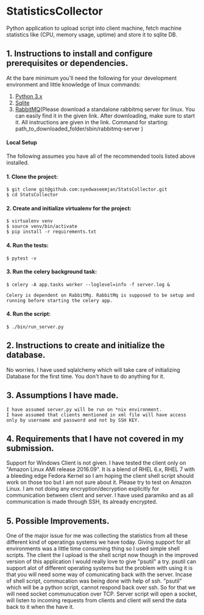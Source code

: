 # StatisticsCollector
Python application to upload script into client machine, fetch machine statistics like (CPU, memory usage, uptime) and store it to sqlite DB.

## 1. Instructions to install and configure prerequisites or dependencies.

At the bare minimum you'll need the following for your development environment and little knowledge of linux commands:

1. [Python 3.x](http://www.python.org)
2. [Sqlite](https://sqlite.org)
2. [RabbitMQ](https://www.rabbitmq.com)(Please download a standalone rabbitmq server for linux. You can easily find it in the given link. After downloading, make sure to start it. All instructions are given in the link. Command for starting: path_to_downloaded_folder/sbin/rabbitmq-server )

#### Local Setup

The following assumes you have all of the recommended tools listed above installed.

#### 1. Clone the project:

    $ git clone git@github.com:syedwaseemjan/StatsCollector.git
    $ cd StatsCollector

#### 2. Create and initialize virtualenv for the project:

    $ virtualenv venv
    $ source venv/bin/activate
    $ pip install -r requirements.txt

#### 4. Run the tests:

    $ pytest -v

#### 3. Run the celery background task:
	
    $ celery -A app.tasks worker --loglevel=info -f server.log &

    Celery is dependent on RabbitMq. RabbitMq is supposed to be setup and running before starting the celery app.

#### 4. Run the script:
    
    $ ./bin/run_server.py

## 2. Instructions to create and initialize the database.

No worries. I have used sqlalchemy which will take care of initializing Database for the first time. You don't have to do anything for it.

## 3. Assumptions I have made.

    I have assumed server.py will be run on *nix environment.
    I have assumed that clients mentioned in xml file will have access only by username and password and not by SSH KEY.

## 4. Requirements that I have not covered in my submission.

Support for Windows Client is not given. I have tested the client only on "Amazon Linux AMI release 2016.09". It is a blend of RHEL 6.x, RHEL 7 with a bleeding edge Fedora Kernel so I am hoping the client shell script should work on those too but I am not sure about it. Please try to test on Amazon Linux. I am not doing any encryption/decryption explicitly for communication between client and server. I have used paramiko and as all communication is made through SSH, its already encrypted.

## 5. Possible Improvements.

One of the major issue for me was collecting the statistics from all these different kind of operatings systems we have today. Giving support for all environments was a little time consuming thing so I used simple shell scripts. The client the I upload is the shell script now though in the improved version of this application I would really love to give "psutil" a try. psutil can support alot of different operating systems but the problem with using it is that you will need some way of comunicating back with the server. Incase of shell script, commucation was being done with help of ssh. "psutil" which will be a python script, cannot respond back over ssh. So for that we will need socket communucation over TCP. Server script will open a socket, will listen to incoming requests from clients and client will send the data back to it when the have it.




